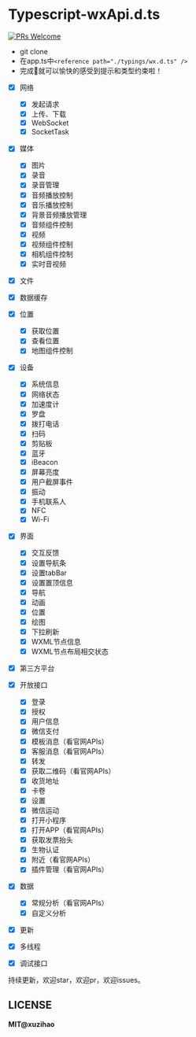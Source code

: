 # Typescript-wxApi.d.ts	

[![PRs Welcome](https://img.shields.io/badge/PRs-welcome-brightgreen.svg?style=flat-square)](http://makeapullrequest.com)

* git clone
* 在app.ts中`<reference path="./typings/wx.d.ts" />`
* 完成🦉就可以愉快的感受到提示和类型约束啦！




* [x] 网络

	* [x] 发起请求
	* [x] 上传、下载
	* [x] WebSocket
	* [x] SocketTask

* [x] 媒体

	* [x] 图片
	* [x] 录音
	* [x] 录音管理
	* [x] 音频播放控制
	* [x] 音乐播放控制
	* [x] 背景音频播放管理
	* [x] 音频组件控制
	* [x] 视频
	* [x] 视频组件控制
	* [x] 相机组件控制
	* [x] 实时音视频
* [x] 文件
* [x] 数据缓存
* [x] 位置
    * [x] 获取位置
    * [x] 查看位置
    * [x] 地图组件控制
* [x] 设备
    * [x] 系统信息
    * [x] 网络状态
    * [x] 加速度计
    * [x] 罗盘
    * [x] 拨打电话
    * [x] 扫码
    * [x] 剪贴板
    * [x] 蓝牙
    * [x] iBeacon
    * [x] 屏幕亮度
    * [x] 用户截屏事件
    * [x] 振动
    * [x] 手机联系人
    * [x] NFC
    * [x] Wi-Fi
* [x] 界面
    * [x] 交互反馈
    * [x] 设置导航条
    * [x] 设置tabBar
    * [x] 设置置顶信息
    * [x] 导航
    * [x] 动画
    * [x] 位置
    * [x] 绘图
    * [x] 下拉刷新
    * [x] WXML节点信息
    * [x] WXML节点布局相交状态
* [x] 第三方平台
* [x] 开放接口
    * [x] 登录
    * [x] 授权
    * [x] 用户信息
    * [x] 微信支付
    * [x] 模板消息（看官网APIs）
    * [x] 客服消息（看官网APIs）
    * [x] 转发
    * [x] 获取二维码（看官网APIs）
    * [x] 收货地址
    * [x] 卡卷
    * [x] 设置
    * [x] 微信运动
    * [x] 打开小程序
    * [x] 打开APP（看官网APIs）
    * [x] 获取发票抬头
    * [x] 生物认证
    * [x] 附近（看官网APIs）
    * [x] 插件管理（看官网APIs）
* [x] 数据
    * [x] 常规分析（看官网APIs）
    * [x] 自定义分析
* [x] 更新
* [x] 多线程
* [x] 调试接口

持续更新，欢迎star，欢迎pr，欢迎issues。

## LICENSE

**MIT@xuzihao**
